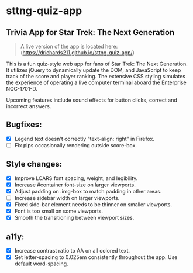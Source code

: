# sttng-quiz-app
## Trivia App for Star Trek: The Next Generation

> A live version of the app is located here: (https://drichards211.github.io/sttng-quiz-app/)

This is a fun quiz-style web app for fans of Star Trek: The Next Generation. It utilizes jQuery to dynamically update the DOM, and JavaScript to keep track of the score and player ranking. The extensive CSS styling simulates the experience of operating a live computer terminal aboard the Enterprise NCC-1701-D.

Upcoming features include sound effects for button clicks, correct and incorrect answers.

## Bugfixes:
* [X] Legend text doesn't correctly "text-align: right" in Firefox.
* [ ] Fix pips occasionally rendering outside score-box.

## Style changes:
* [X] Improve LCARS font spacing, weight, and legibility.
* [X] Increase #container font-size on larger viewports.
* [X] Adjust padding on .img-box to match padding in other areas.
* [ ] Increase sidebar width on larger viewports.
* [X] Fixed side-bar element needs to be thinner on smaller viewports.
* [X] Font is too small on some viewports.
* [X] Smooth the transitioning between viewport sizes.

## a11y:
* [X] Increase contrast ratio to AA on all colored text.
* [X] Set letter-spacing to 0.025em consistently throughout the app. Use default word-spacing.
